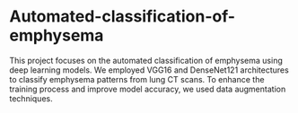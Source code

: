 # Automated-classification-of-emphysema
This project focuses on the automated classification of emphysema using deep learning models. We employed VGG16 and DenseNet121 architectures to classify emphysema patterns from lung CT scans. To enhance the training process and improve model accuracy, we used data augmentation techniques.
